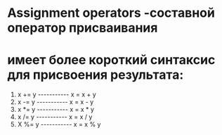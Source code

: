 # Assignment operators -cоставной оператор присваивания   
# имеет более короткий синтаксис для присвоения результата:
1. x += y ----------- x = x + y
2. x -= y ----------- x = x - y
3. x *= y ----------- x = x * y
4. x /= y ----------- x = x / y
5. X %= y ----------- x = x % y